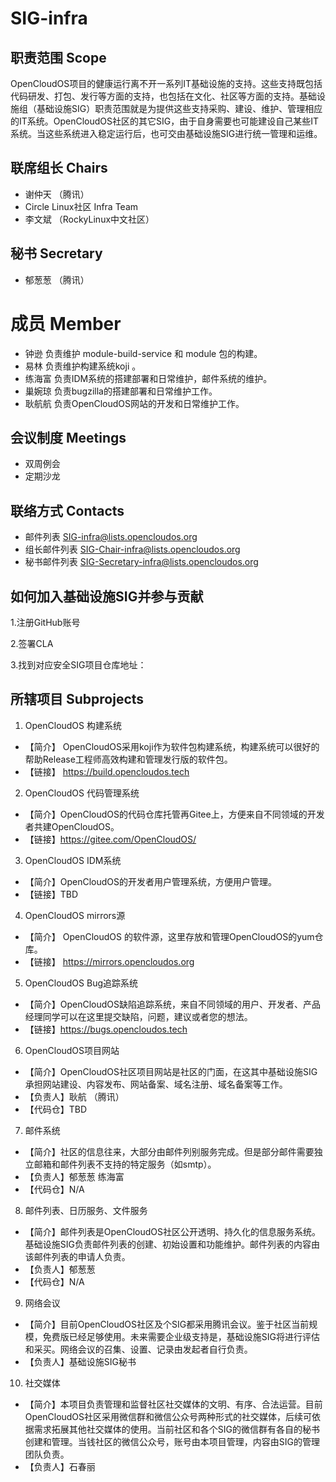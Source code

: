 # SIG-infra

## 职责范围 Scope
OpenCloudOS项目的健康运行离不开一系列IT基础设施的支持。这些支持既包括代码研发、打包、发行等方面的支持，也包括在文化、社区等方面的支持。基础设施组（基础设施SIG）职责范围就是为提供这些支持采购、建设、维护、管理相应的IT系统。OpenCloudOS社区的其它SIG，由于自身需要也可能建设自己某些IT系统。当这些系统进入稳定运行后，也可交由基础设施SIG进行统一管理和运维。

## 联席组长 Chairs
* 谢仲天 （腾讯）
* Circle Linux社区 Infra Team
* 李文斌 （RockyLinux中文社区）

## 秘书 Secretary
* 郁葱葱 （腾讯）

# 成员 Member

- 钟逊    负责维护 module-build-service 和 module 包的构建。
- 易林    负责维护构建系统koji 。
- 练海富  负责IDM系统的搭建部署和日常维护，邮件系统的维护。
- 巢婉琼  负责bugzilla的搭建部署和日常维护工作。
- 耿航航  负责OpenCloudOS网站的开发和日常维护工作。

## 会议制度 Meetings
- 双周例会
- 定期沙龙 

## 联络方式 Contacts
* 邮件列表 SIG-infra@lists.opencloudos.org
* 组长邮件列表 SIG-Chair-infra@lists.opencloudos.org
* 秘书邮件列表 SIG-Secretary-infra@lists.opencloudos.org

## 如何加入基础设施SIG并参与贡献
1.注册GitHub账号

2.签署CLA

3.找到对应安全SIG项目仓库地址：
  
## 所辖项目 Subprojects

1. OpenCloudOS 构建系统 
 - 【简介】 OpenCloudOS采用koji作为软件包构建系统，构建系统可以很好的帮助Release工程师高效构建和管理发行版的软件包。
 - 【链接】 https://build.opencloudos.tech
 
2. OpenCloudOS 代码管理系统
 - 【简介】OpenCloudOS的代码仓库托管再Gitee上，方便来自不同领域的开发者共建OpenCloudOS。
 - 【链接】https://gitee.com/OpenCloudOS/
 
3. OpenCloudOS IDM系统
 - 【简介】OpenCloudOS的开发者用户管理系统，方便用户管理。
 - 【链接】TBD

4. OpenCloudOS mirrors源
 - 【简介】 OpenCloudOS 的软件源，这里存放和管理OpenCloudOS的yum仓库。
 - 【链接】 https://mirrors.opencloudos.org

5. OpenCloudOS Bug追踪系统 
 - 【简介】OpenCloudOS缺陷追踪系统，来自不同领域的用户、开发者、产品经理同学可以在这里提交缺陷，问题，建议或者您的想法。
 - 【链接】https://bugs.opencloudos.tech

6. OpenCloudOS项目网站
* 【简介】OpenCloudOS社区项目网站是社区的门面，在这其中基础设施SIG承担网站建设、内容发布、网站备案、域名注册、域名备案等工作。
* 【负责人】耿航 （腾讯）
* 【代码仓】TBD

7. 邮件系统
* 【简介】社区的信息往来，大部分由邮件列别服务完成。但是部分邮件需要独立邮箱和邮件列表不支持的特定服务（如smtp）。
* 【负责人】郁葱葱 练海富
* 【代码仓】N/A

8. 邮件列表、日历服务、文件服务
* 【简介】邮件列表是OpenCloudOS社区公开透明、持久化的信息服务系统。基础设施SIG负责邮件列表的创建、初始设置和功能维护。邮件列表的内容由该邮件列表的申请人负责。
* 【负责人】郁葱葱
* 【代码仓】N/A

9. 网络会议
* 【简介】目前OpenCloudOS社区及个SIG都采用腾讯会议。鉴于社区当前规模，免费版已经足够使用。未来需要企业级支持是，基础设施SIG将进行评估和采买。网络会议的召集、设置、记录由发起者自行负责。
* 【负责人】基础设施SIG秘书

10. 社交媒体
* 【简介】本项目负责管理和监督社区社交媒体的文明、有序、合法运营。目前OpenCloudOS社区采用微信群和微信公众号两种形式的社交媒体，后续可依据需求拓展其他社交媒体的使用。当前社区和各个SIG的微信群有各自的秘书创建和管理。当钱社区的微信公众号，账号由本项目管理，内容由SIG的管理团队负责。
* 【负责人】石春丽

